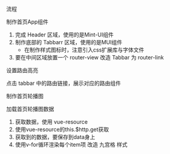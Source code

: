 流程

制作首页App组件

1. 完成 Header 区域，使用的是Mint-UI组件
2. 制作底部的 Tabbarr 区域，使用的是MUI组件
    + 在制作样式图标时，注意引入css扩展库与字体文件
3. 要在中间区域放置一个 router-view
改造 Tabbar 为 router-link

设置路由高亮

点击 tabbar 中的路由链接，展示对应的路由组件

制作首页轮播图

加载首页轮播图数据

1. 获取数据，使用 vue-resource
2. 使用vue-resource的this.$http.get获取
3. 获取到的数据，要保存到data身上
4. 使用v-for循环渲染每个item项
改造 九宫格 样式